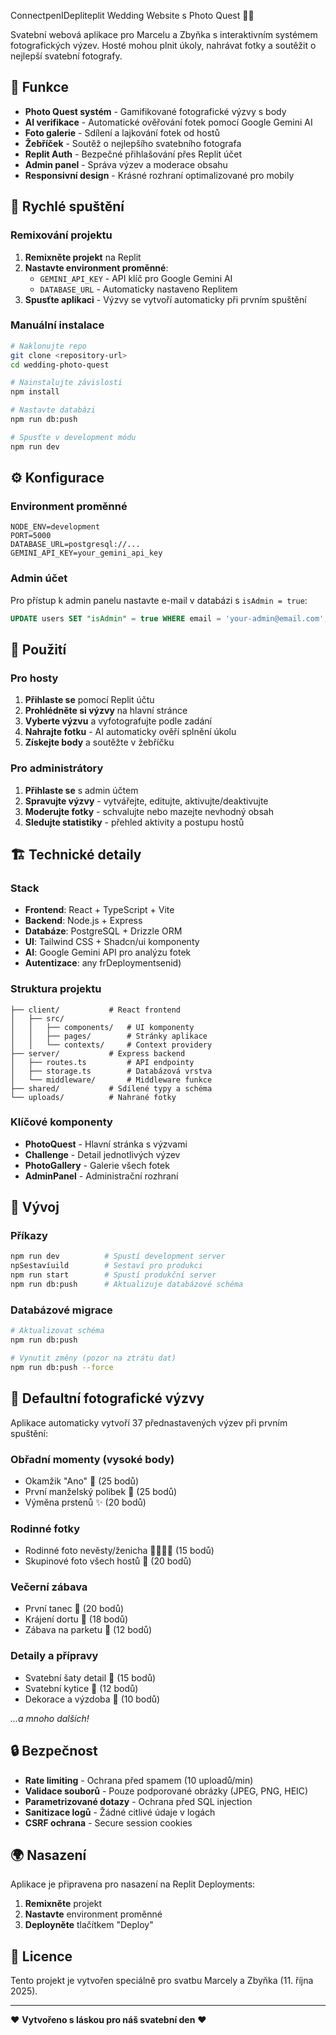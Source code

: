 ConnectpenIDepliteplit Wedding Website s Photo Quest 📸💒

Svatební webová aplikace pro Marcelu a Zbyňka s interaktivním systémem fotografických výzev. Hosté mohou plnit úkoly, nahrávat fotky a soutěžit o nejlepší svatební fotografy.

## 🌟 Funkce

- **Photo Quest systém** - Gamifikované fotografické výzvy s body
- **AI verifikace** - Automatické ověřování fotek pomocí Google Gemini AI
- **Foto galerie** - Sdílení a lajkování fotek od hostů
- **Žebříček** - Soutěž o nejlepšího svatebního fotografa
- **Replit Auth** - Bezpečné přihlašování přes Replit účet
- **Admin panel** - Správa výzev a moderace obsahu
- **Responsivní design** - Krásné rozhraní optimalizované pro mobily

## 🚀 Rychlé spuštění

### Remixování projektu

1. **Remixněte projekt** na Replit
2. **Nastavte environment proměnné**:
   - `GEMINI_API_KEY` - API klíč pro Google Gemini AI
   - `DATABASE_URL` - Automaticky nastaveno Replitem
3. **Spusťte aplikaci** - Výzvy se vytvoří automaticky při prvním spuštění

### Manuální instalace

```bash
# Naklonujte repo
git clone <repository-url>
cd wedding-photo-quest

# Nainstalujte závislosti
npm install

# Nastavte databázi
npm run db:push

# Spusťte v development módu
npm run dev
```

## ⚙️ Konfigurace

### Environment proměnné

```env
NODE_ENV=development
PORT=5000
DATABASE_URL=postgresql://...
GEMINI_API_KEY=your_gemini_api_key
```

### Admin účet

Pro přístup k admin panelu nastavte e-mail v databázi s `isAdmin = true`:

```sql
UPDATE users SET "isAdmin" = true WHERE email = 'your-admin@email.com';
```

## 📱 Použití

### Pro hosty

1. **Přihlaste se** pomocí Replit účtu
2. **Prohlédněte si výzvy** na hlavní stránce
3. **Vyberte výzvu** a vyfotografujte podle zadání
4. **Nahrajte fotku** - AI automaticky ověří splnění úkolu
5. **Získejte body** a soutěžte v žebříčku

### Pro administrátory

1. **Přihlaste se** s admin účtem
2. **Spravujte výzvy** - vytvářejte, editujte, aktivujte/deaktivujte
3. **Moderujte fotky** - schvalujte nebo mazejte nevhodný obsah
4. **Sledujte statistiky** - přehled aktivity a postupu hostů

## 🏗️ Technické detaily

### Stack

- **Frontend**: React + TypeScript + Vite
- **Backend**: Node.js + Express
- **Databáze**: PostgreSQL + Drizzle ORM
- **UI**: Tailwind CSS + Shadcn/ui komponenty
- **AI**: Google Gemini API pro analýzu fotek
- **Autentizace**: any frDeploymentsenid)

### Struktura projektu

```
├── client/           # React frontend
│   ├── src/
│   │   ├── components/   # UI komponenty
│   │   ├── pages/        # Stránky aplikace  
│   │   └── contexts/     # Context providery
├── server/           # Express backend
│   ├── routes.ts         # API endpointy
│   ├── storage.ts        # Databázová vrstva
│   └── middleware/       # Middleware funkce
├── shared/           # Sdílené typy a schéma
└── uploads/          # Nahrané fotky
```

### Klíčové komponenty

- **PhotoQuest** - Hlavní stránka s výzvami
- **Challenge** - Detail jednotlivých výzev
- **PhotoGallery** - Galerie všech fotek
- **AdminPanel** - Administrační rozhraní

## 🔧 Vývoj

### Příkazy

```bash
npm run dev          # Spustí development server
npSestavíuild        # Sestaví pro produkci
npm run start        # Spustí produkční server
npm run db:push      # Aktualizuje databázové schéma
```

### Databázové migrace

```bash
# Aktualizovat schéma
npm run db:push

# Vynutit změny (pozor na ztrátu dat)
npm run db:push --force
```

## 📸 Defaultní fotografické výzvy

Aplikace automaticky vytvoří 37 přednastavených výzev při prvním spuštění:

### Obřadní momenty (vysoké body)
- Okamžik "Ano" 💍 (25 bodů)
- První manželský polibek 💋 (25 bodů)
- Výměna prstenů ✨ (20 bodů)

### Rodinné fotky
- Rodinné foto nevěsty/ženicha 👨‍👩‍👧‍👦 (15 bodů)
- Skupinové foto všech hostů 📸 (20 bodů)

### Večerní zábava
- První tanec 💃 (20 bodů)
- Krájení dortu 🎂 (18 bodů)
- Zábava na parketu 🕺 (12 bodů)

### Detaily a přípravy
- Svatební šaty detail 👗 (15 bodů)
- Svatební kytice 💐 (12 bodů)
- Dekorace a výzdoba 🎀 (10 bodů)

*...a mnoho dalších!*

## 🔒 Bezpečnost

- **Rate limiting** - Ochrana před spamem (10 uploadů/min)
- **Validace souborů** - Pouze podporované obrázky (JPEG, PNG, HEIC)
- **Parametrizované dotazy** - Ochrana před SQL injection
- **Sanitizace logů** - Žádné citlivé údaje v logách
- **CSRF ochrana** - Secure session cookies

## 🌍 Nasazení

Aplikace je připravena pro nasazení na Replit Deployments:

1. **Remixněte** projekt
2. **Nastavte** environment proměnné
3. **Deployněte** tlačítkem "Deploy"

## 📄 Licence

Tento projekt je vytvořen speciálně pro svatbu Marcely a Zbyňka (11. října 2025).

---

❤️ **Vytvořeno s láskou pro náš svatební den** ❤️